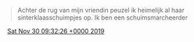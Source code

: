 > Achter de rug van mijn vriendin peuzel ik heimelijk al haar sinterklaasschuimpjes op\. Ik ben een schuimsmarcheerder

<img src="../../media/tweet.ico" width="12" /> [Sat Nov 30 09:32:26 +0000 2019](https://twitter.com/DromerDenker/status/1200709161576742912)